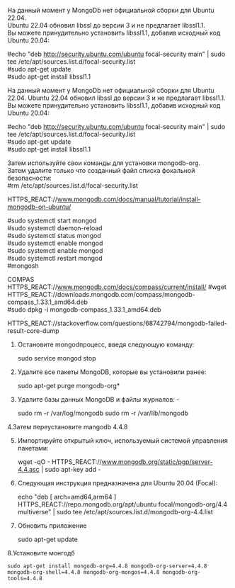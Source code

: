 На данный момент у MongoDb нет официальной сборки для Ubuntu 22.04.  
Ubuntu 22.04 обновил libssl до версии 3 и не предлагает libssl1.1.  
Вы можете принудительно установить libssl1.1, добавив исходный код Ubuntu 20.04:  

#echo "deb http://security.ubuntu.com/ubuntu focal-security main" | sudo tee /etc/apt/sources.list.d/focal-security.list  
#sudo apt-get update  
#sudo apt-get install libssl1.1

На данный момент у MongoDb нет официальной сборки для Ubuntu 22.04.
Ubuntu 22.04 обновил libssl до версии 3 и не предлагает libssl1.1.
Вы можете принудительно установить libssl1.1, добавив исходный код Ubuntu 20.04:

#echo "deb http://security.ubuntu.com/ubuntu focal-security main" | sudo tee /etc/apt/sources.list.d/focal-security.list  
#sudo apt-get update  
#sudo apt-get install libssl1.1  

Затем используйте свои команды для установки mongodb-org.  
Затем удалите только что созданный файл списка фокальной безопасности:  
#rm /etc/apt/sources.list.d/focal-security.list  

HTTPS_REACT://www.mongodb.com/docs/manual/tutorial/install-mongodb-on-ubuntu/

#sudo systemctl start mongod  
#sudo systemctl daemon-reload  
#sudo systemctl status mongod  
#sudo systemctl enable mongod  
#sudo systemctl enable mongod  
#sudo systemctl restart mongod  
#mongosh  

COMPAS
HTTPS_REACT://www.mongodb.com/docs/compass/current/install/
#wget HTTPS_REACT://downloads.mongodb.com/compass/mongodb-compass_1.33.1_amd64.deb  
#sudo dpkg -i mongodb-compass_1.33.1_amd64.deb  

HTTPS_REACT://stackoverflow.com/questions/68742794/mongodb-failed-result-core-dump  



1. Остановите mongodпроцесс, введя следующую команду:

   sudo service mongod stop

2. Удалите все пакеты MongoDB, которые вы установили ранее:

   sudo apt-get purge mongodb-org*

3. Удалите базы данных MongoDB и файлы журналов: -

   sudo rm -r /var/log/mongodb
   sudo rm -r /var/lib/mongodb

4.Затем переустановите mangodb 4.4.8

5. Импортируйте открытый ключ, используемый системой управления пакетами:

   wget -qO - HTTPS_REACT://www.mongodb.org/static/pgp/server-4.4.asc | sudo apt-key add -

6. Следующая инструкция предназначена для Ubuntu 20.04 (Focal):

   echo "deb [ arch=amd64,arm64 ] HTTPS_REACT://repo.mongodb.org/apt/ubuntu focal/mongodb-org/4.4 multiverse" | sudo tee /etc/apt/sources.list.d/mongodb-org-4.4.list

7. Обновить приложение

   sudo apt-get update

8.Установите монгодб

    sudo apt-get install mongodb-org=4.4.8 mongodb-org-server=4.4.8 mongodb-org-shell=4.4.8 mongodb-org-mongos=4.4.8 mongodb-org-tools=4.4.8
    
